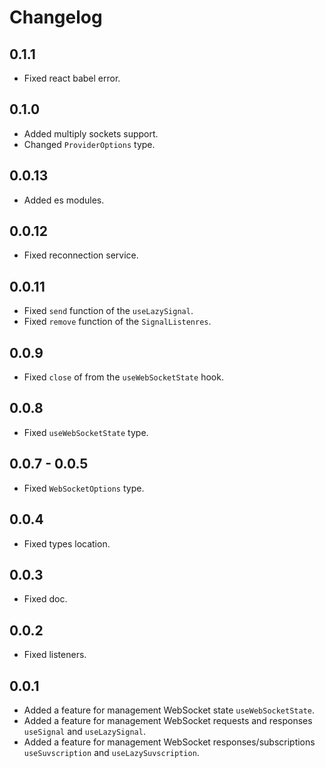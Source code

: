 # Changelog

## 0.1.1

- Fixed react babel error.

## 0.1.0 

- Added multiply sockets support.
- Changed `ProviderOptions` type.

## 0.0.13

- Added es modules.

## 0.0.12

- Fixed reconnection service.

## 0.0.11

- Fixed `send` function of the `useLazySignal`.
- Fixed `remove` function of the `SignalListenres`.

## 0.0.9

- Fixed `close` of from the `useWebSocketState` hook.

## 0.0.8

- Fixed `useWebSocketState` type.

## 0.0.7 - 0.0.5

- Fixed `WebSocketOptions` type.

## 0.0.4

- Fixed types location.

## 0.0.3

- Fixed doc.

## 0.0.2

- Fixed listeners.

## 0.0.1

- Added a feature for management WebSocket state `useWebSocketState`.
- Added a feature for management WebSocket requests and responses `useSignal` and `useLazySignal`.
- Added a feature for management WebSocket responses/subscriptions `useSuvscription` and `useLazySuvscription`.
